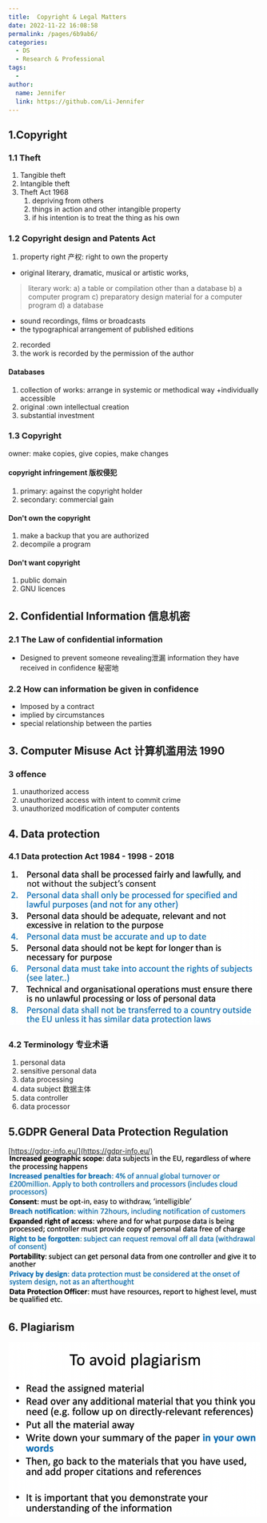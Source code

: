 ```yaml
---
title:  Copyright & Legal Matters
date: 2022-11-22 16:08:58
permalink: /pages/6b9ab6/
categories:
  - DS
  - Research & Professional
tags:
  - 
author: 
  name: Jennifer
  link: https://github.com/Li-Jennifer
---
```

## 1.Copyright
### 1.1 Theft
1. Tangible theft
2. Intangible theft
3. Theft Act 1968
	1. depriving from others 
	2. things in action and other intangible property
	3. if his intention is to treat the thing as his own
### 1.2 Copyright design and Patents Act
1. property right 产权: right to own the property
- original literary, dramatic, musical or artistic works,
>  literary work:
>  a) a table or compilation other than a database
>  b) a computer program
>  c) preparatory design material for a computer program
>  d) a database
- sound recordings, films or broadcasts
- the typographical arrangement of published editions
2. recorded
3. the work is recorded by the permission of the author
#### Databases
1. collection of works:  arrange in systemic or methodical way 
 +individually accessible
 2. original :own intellectual creation
 3. substantial investment
### 1.3 Copyright
owner: make copies, give copies, make changes
#### copyright infringement 版权侵犯
1. primary: against the copyright holder
2. secondary: commercial gain
#### Don't own the copyright
1. make a backup that you are authorized
2. decompile a program
#### Don't want copyright
1. public domain
2. GNU licences
## 2. Confidential Information 信息机密
### 2.1 The Law of confidential information
- Designed to prevent someone revealing泄漏 information they have received in confidence 秘密地
### 2.2 How can information be given in confidence
- Imposed by a contract 
- implied by circumstances 
- special relationship between the parties

## 3. Computer Misuse Act 计算机滥用法 1990
###  3 offence
1. unauthorized access
2. unauthorized access with intent to commit crime
3. unauthorized modification of computer contents
## 4. Data protection
### 4.1 Data protection Act 1984 - 1998 - 2018
![](../../img/rps_data_protection.png)
### 4.2 Terminology 专业术语
1. personal data
2. sensitive personal data
3. data processing
4. data subject 数据主体
5. data controller
6. data processor

## 5.GDPR  General Data Protection Regulation
[https://gdpr-info.eu/](https://gdpr-info.eu/)
![](../../img/rps_gdpr.png)

## 6. Plagiarism
![](../../img/rps_plagiarism.png)


